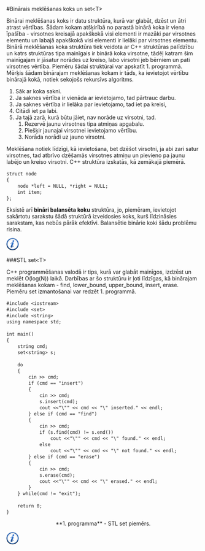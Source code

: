 #Binārais meklēšanas koks un set&lt;T&gt;

Binārai meklēšanas koks ir datu struktūra, kurā var glabāt, dzēst un ātri atrast vērtības. Šādam kokam atšķirībā no parastā binārā koka ir viena īpašība - virsotnes kreisajā apakškokā visi elementi ir mazāki par virsotnes elementu un labajā apakškokā visi elementi ir lielāki par virsotnes elementu. Binārā meklēšanas koka struktūra tiek veidota ar C++ struktūras palīdzību un katrs struktūras tipa mainīgais ir binārā koka virsotne, tādēļ katram šim mainīgajam ir jāsatur norādes uz kreiso, labo virsotni jeb bērniem un pati virsotnes vērtība. Piemēru šādai struktūrai var apskatīt 1. programmā. Mērķis šādam binārajam meklēšanas kokam ir tāds, ka ievietojot vērtību binārajā kokā, notiek sekojošs rekursīvs algoritms.

1. Sāk ar koka sakni.
1. Ja saknes vērtība ir vienāda ar ievietojamo, tad pārtrauc darbu.
1. Ja saknes vērtība ir lielāka par ievietojamo, tad iet pa kreisi,
1. Citādi iet pa labi.
1. Ja tajā zarā, kurā būtu jāiet, nav norāde uz virsotni, tad.
    1. Rezervē jaunu virsotnes tipa atmiņas apgabalu.
    1. Piešķir jaunajai virsotnei ievietojamo vērtību.
    1. Norāda norādi uz jauno virsotni.


Meklēšana notiek līdzīgi, kā ievietošana, bet dzēšot virsotni, ja abi zari satur virsotnes, tad atbrīvo dzēšamās virsotnes atmiņu un pievieno pa jaunu labējo un kreiso virsotni. C++ struktūra izskatās, kā zemākajā piemērā.

```
struct node
{
    node *left = NULL, *right = NULL;
    int item;
};
```

Eksistē arī **bināri balansēta koku** struktūra, jo, piemēram, ievietojot sakārtotu sarakstu šādā struktūrā izveidosies koks, kurš līdzināsies sarakstam, kas nebūs pārāk efektīvi. Balansētie binārie koki šādu problēmu risina.

<a href="http://en.wikipedia.org/wiki/Binary_search_tree" target="_blank">![Vairāk informācija](/media/theory/information.png)</a>

###STL set&lt;T&gt;

C++ programmēšanas valodā ir tips, kurā var glabāt mainīgos, izdzēst un meklēt O(log(N)) laikā. Darbības ar šo struktūru ir ļoti līdzīgas, kā binārajam meklēšanas kokam - find, lower_bound, upper_bound, insert, erase. Piemēru set izmantošanai var redzēt 1. programmā.

```
#include <iostream>
#include <set>
#include <string>
using namespace std;

int main()
{
    string cmd;
    set<string> s;

    do
    {
        cin >> cmd;
        if (cmd == "insert")
        {
            cin >> cmd;
            s.insert(cmd);
            cout <<"\"" << cmd << "\" inserted." << endl;
        } else if (cmd == "find")
        {
            cin >> cmd;
            if (s.find(cmd) != s.end())
                cout <<"\"" << cmd << "\" found." << endl;
            else
                cout <<"\"" << cmd << "\" not found." << endl;
        } else if (cmd == "erase")
        {
            cin >> cmd;
            s.erase(cmd);
            cout <<"\"" << cmd << "\" erased." << endl;
        }
    } while(cmd != "exit");

    return 0;
}
```

<center>**1. programma** - STL set piemērs.</center>

<a href="http://www.cplusplus.com/reference/set/set/" target="_blank">![Vairāk informācija](/media/theory/information.png)</a>
